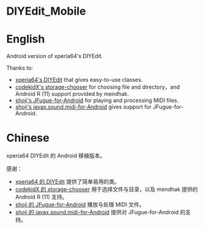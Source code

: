 # DIYEdit_Mobile

# English

Android version of xperia64's DIYEdit.

Thanks to:
 - [xperia64's DIYEdit](https://github.com/xperia64/DIYEdit) that gives easy-to-use classes.
 - [codekidX's storage-chooser](https://github.com/codekidX/storage-chooser) for choosing file and directory，and Android R (11) support provided by mendhak.
 - [shoji's JFugue-for-Android](https://github.com/kshoji/JFugue-for-Android) for playing and processing MIDI files.
 - [shoji's javax.sound.midi-for-Android](https://github.com/kshoji/javax.sound.midi-for-Android) gives support for JFugue-for-Android.

# Chinese

xperia64 DIYEdit 的 Android 移植版本。

感谢：
 - [xperia64 的 DIYEdit](https://github.com/xperia64/DIYEdit) 提供了简单易用的类。
 - [codekidX 的 storage-chooser](https://github.com/codekidX/storage-chooser) 用于选择文件与目录，以及 mendhak 提供的 Android R (11) 支持。
 - [shoji 的 JFugue-for-Android](https://github.com/kshoji/JFugue-for-Android) 播放与处理 MIDI 文件。
 - [shoji 的 javax.sound.midi-for-Android](https://github.com/kshoji/javax.sound.midi-for-Android) 提供对 JFugue-for-Android 的支持。
